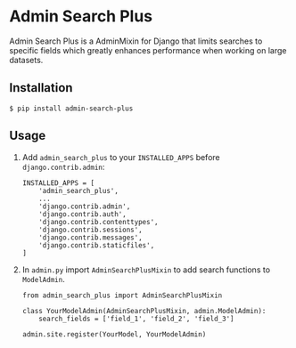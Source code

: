 # Admin Search Plus

Admin Search Plus is a AdminMixin for Django that limits searches to specific fields which greatly enhances performance when working on large datasets.


## Installation

`$ pip install admin-search-plus`

## Usage

1. Add `admin_search_plus` to your `INSTALLED_APPS` before `django.contrib.admin`:
    
    ```
    INSTALLED_APPS = [
        'admin_search_plus',
        ...
        'django.contrib.admin',
        'django.contrib.auth',
        'django.contrib.contenttypes',
        'django.contrib.sessions',
        'django.contrib.messages',
        'django.contrib.staticfiles',
    ]
    ```

2. In `admin.py` import `AdminSearchPlusMixin` to add search functions to `ModelAdmin`. 

    ```
    from admin_search_plus import AdminSearchPlusMixin

    class YourModelAdmin(AdminSearchPlusMixin, admin.ModelAdmin):
        search_fields = ['field_1', 'field_2', 'field_3']

    admin.site.register(YourModel, YourModelAdmin)

    ```

